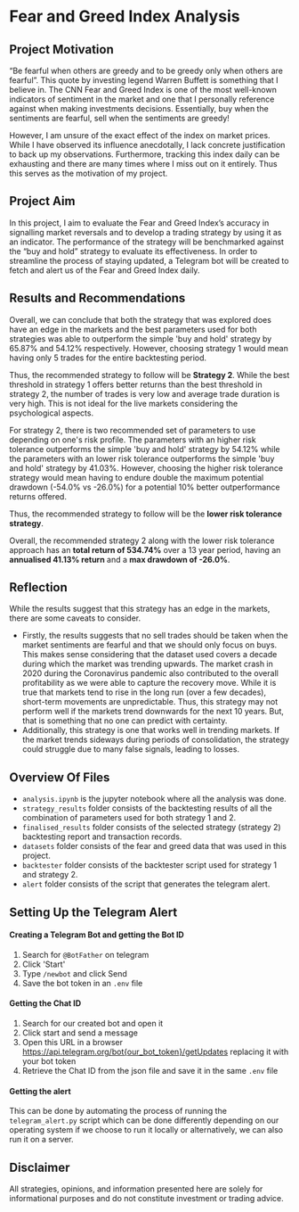 # Fear and Greed Index Analysis

## Project Motivation
“Be fearful when others are greedy and to be greedy only when others are fearful”. This quote by investing legend Warren Buffett is something that I believe in. The CNN Fear and Greed Index is one of the most well-known indicators of sentiment in the market and one that I personally reference against when making investments decisions. Essentially, buy when the sentiments are fearful, sell when the sentiments are greedy!

However, I am unsure of the exact effect of the index on market prices. While I have observed its influence anecdotally, I lack concrete justification to back up my observations. Furthermore, tracking this index daily can be exhausting and there are many times where I miss out on it entirely. Thus this serves as the motivation of my project.

## Project Aim
In this project, I aim to evaluate the Fear and Greed Index’s accuracy in signalling market reversals and to develop a trading strategy by using it as an indicator. The performance of the strategy will be benchmarked against the “buy and hold” strategy to evaluate its effectiveness. In order to streamline the process of staying updated, a Telegram bot will be created to fetch and alert us of the Fear and Greed Index daily.

## Results and Recommendations
Overall, we can conclude that both the strategy that was explored does have an edge in the markets and the best parameters used for both strategies was able to outperform the simple 'buy and hold' strategy by 65.87% and 54.12% respectively. However, choosing strategy 1 would mean having only 5 trades for the entire backtesting period.

Thus, the recommended strategy to follow will be **Strategy 2**. While the best threshold in strategy 1 offers better returns than the best threshold in strategy 2, the number of trades is very low and average trade duration is very high. This is not ideal for the live markets considering the psychological aspects.

For strategy 2, there is two recommended set of parameters to use depending on one's risk profile. The parameters with an higher risk tolerance outperforms the simple 'buy and hold' strategy by 54.12% while the parameters with an lower risk tolerance outperforms the simple 'buy and hold' strategy by 41.03%.  However, choosing the higher risk tolerance strategy would mean having to endure double the maximum potential drawdown (-54.0% vs -26.0%) for a potential 10% better outperformance returns offered.

Thus, the recommended strategy to follow will be the **lower risk tolerance strategy**. 

Overall, the recommended strategy 2 along with the lower risk tolerance approach has an **total return of 534.74%** over a 13 year period, having an **annualised 41.13% return** and a **max drawdown of -26.0%**.

## Reflection
While the results suggest that this strategy has an edge in the markets, there are some caveats to consider.

- Firstly, the results suggests that no sell trades should be taken when the market sentiments are fearful and that we should only focus on buys. This makes sense considering that the dataset used covers a decade during which the market was trending upwards. The market crash in 2020 during the Coronavirus pandemic also contributed to the overall profitability as we were able to capture the recovery move. While it is true that markets tend to rise in the long run (over a few decades), short-term movements are unpredictable. Thus, this strategy may not perform well if the markets trend downwards for the next 10 years. But, that is something that no one can predict with certainty. 
- Additionally, this strategy is one that works well in trending markets. If the market trends sideways during periods of consolidation, the strategy could struggle due to many false signals, leading to losses.

## Overview Of Files
- `analysis.ipynb` is the jupyter notebook where all the analysis was done.
- `strategy_results` folder consists of the backtesting results of all the combination of parameters used for both strategy 1 and 2.
- `finalised_results` folder consists of the selected strategy (strategy 2) backtesting report and transaction records.
- `datasets` folder consists of the fear and greed data that was used in this project.
- `backtester` folder consists of the backtester script used for strategy 1 and strategy 2.
- `alert` folder consists of the script that generates the telegram alert.

## Setting Up the Telegram Alert
#### Creating a Telegram Bot and getting the Bot ID
1. Search for `@BotFather` on telegram
2. Click 'Start'
3. Type `/newbot` and click Send
4. Save the bot token in an `.env` file

#### Getting the Chat ID
1. Search for our created bot and open it 
2. Click start and send a message
3. Open this URL in a browser https://api.telegram.org/bot{our_bot_token}/getUpdates replacing it with your bot token
4. Retrieve the Chat ID from the json file and save it in the same `.env` file

#### Getting the alert
This can be done by automating the process of running the `telegram_alert.py` script which can be done differently depending on our operating system if we choose to run it locally or alternatively, we can also run it on a server.

## Disclaimer
All strategies, opinions, and information presented here are solely for informational purposes and do not constitute investment or trading advice.